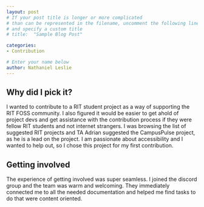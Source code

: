 ```yaml
---
layout: post
# If your post title is longer or more complicated
# than can be represented in the filename, uncomment the following line
# and specify a custom title
# title:  "Sample Blog Post"

categories: 
- Contribution

# Enter your name below
author: Nathaniel Leslie
---
```


## Why did I pick it?

I wanted to contribute to a RIT student project as a way of supporting the RIT FOSS community. I also figured it would be easier to get ahold of project devs and get assistance with the contribution process if they were fellow RIT students and not internet strangers. I was browsing the list of suggested RIT projects and TA Adrian suggested the CampusPulse project, as he is a lead on the project. I am passionate about accessibility and I wanted to help out, so I chose this project for my first contribution.

## Getting involved

The experience of getting involved was super seamless. I joined the discord group and the team was warm and welcoming. They immediately connected me to all the needed documentation and helped me find tasks to do that were content oriented.
